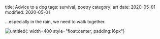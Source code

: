 title: Advice to a dog
tags: survival, poetry
category: art
date: 2020-05-01
modified: 2020-05-01

...especially in the rain, we need to walk together.

![untitled]({static}/images/advicetoadog.png){: width=400 style="float:center; padding:16px"}    
